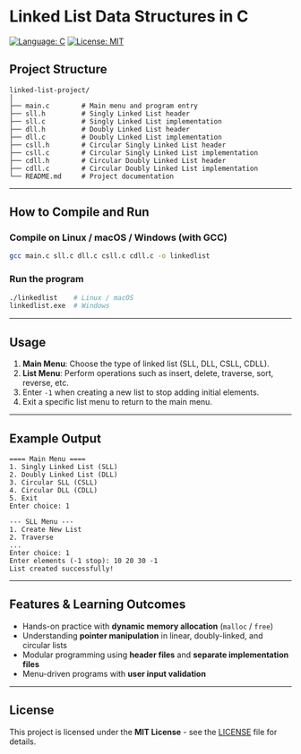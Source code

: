 
# Linked List Data Structures in C

[![Language: C](https://img.shields.io/badge/Language-C-555555?style=flat-square)](https://www.cprogramming.com/)
[![License: MIT](https://img.shields.io/badge/License-MIT-blue.svg?style=flat-square)](LICENSE)

## Project Structure

```
linked-list-project/
│
├── main.c        # Main menu and program entry
├── sll.h         # Singly Linked List header
├── sll.c         # Singly Linked List implementation
├── dll.h         # Doubly Linked List header
├── dll.c         # Doubly Linked List implementation
├── csll.h        # Circular Singly Linked List header
├── csll.c        # Circular Singly Linked List implementation
├── cdll.h        # Circular Doubly Linked List header
├── cdll.c        # Circular Doubly Linked List implementation
└── README.md     # Project documentation
```
---

## How to Compile and Run

### Compile on Linux / macOS / Windows (with GCC)

```bash
gcc main.c sll.c dll.c csll.c cdll.c -o linkedlist
```

### Run the program

```bash
./linkedlist    # Linux / macOS
linkedlist.exe  # Windows
```

---

## Usage

1. **Main Menu**: Choose the type of linked list (SLL, DLL, CSLL, CDLL).  
2. **List Menu**: Perform operations such as insert, delete, traverse, sort, reverse, etc.  
3. Enter `-1` when creating a new list to stop adding initial elements.  
4. Exit a specific list menu to return to the main menu.

---

## Example Output

```
==== Main Menu ====
1. Singly Linked List (SLL)
2. Doubly Linked List (DLL)
3. Circular SLL (CSLL)
4. Circular DLL (CDLL)
5. Exit
Enter choice: 1

--- SLL Menu ---
1. Create New List
2. Traverse
...
Enter choice: 1
Enter elements (-1 stop): 10 20 30 -1
List created successfully!
```

---

## Features & Learning Outcomes

- Hands-on practice with **dynamic memory allocation** (`malloc` / `free`)  
- Understanding **pointer manipulation** in linear, doubly-linked, and circular lists  
- Modular programming using **header files** and **separate implementation files**  
- Menu-driven programs with **user input validation**  

---

## License

This project is licensed under the **MIT License** - see the [LICENSE](LICENSE) file for details.
